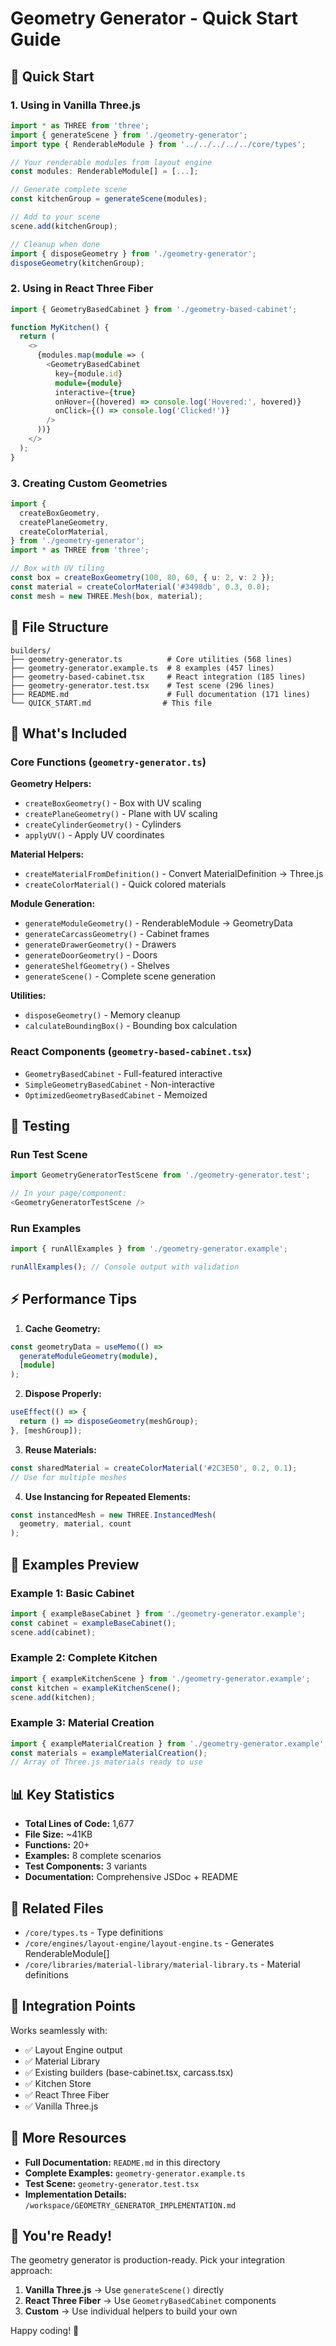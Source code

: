 # Geometry Generator - Quick Start Guide

## 🚀 Quick Start

### 1. Using in Vanilla Three.js

```typescript
import * as THREE from 'three';
import { generateScene } from './geometry-generator';
import type { RenderableModule } from '../../../../../core/types';

// Your renderable modules from layout engine
const modules: RenderableModule[] = [...];

// Generate complete scene
const kitchenGroup = generateScene(modules);

// Add to your scene
scene.add(kitchenGroup);

// Cleanup when done
import { disposeGeometry } from './geometry-generator';
disposeGeometry(kitchenGroup);
```

### 2. Using in React Three Fiber

```typescript
import { GeometryBasedCabinet } from './geometry-based-cabinet';

function MyKitchen() {
  return (
    <>
      {modules.map(module => (
        <GeometryBasedCabinet
          key={module.id}
          module={module}
          interactive={true}
          onHover={(hovered) => console.log('Hovered:', hovered)}
          onClick={() => console.log('Clicked!')}
        />
      ))}
    </>
  );
}
```

### 3. Creating Custom Geometries

```typescript
import {
  createBoxGeometry,
  createPlaneGeometry,
  createColorMaterial,
} from './geometry-generator';
import * as THREE from 'three';

// Box with UV tiling
const box = createBoxGeometry(100, 80, 60, { u: 2, v: 2 });
const material = createColorMaterial('#3498db', 0.3, 0.0);
const mesh = new THREE.Mesh(box, material);
```

## 📁 File Structure

```
builders/
├── geometry-generator.ts          # Core utilities (568 lines)
├── geometry-generator.example.ts  # 8 examples (457 lines)
├── geometry-based-cabinet.tsx     # React integration (185 lines)
├── geometry-generator.test.tsx    # Test scene (296 lines)
├── README.md                      # Full documentation (171 lines)
└── QUICK_START.md                # This file
```

## 🎯 What's Included

### Core Functions (`geometry-generator.ts`)

**Geometry Helpers:**
- `createBoxGeometry()` - Box with UV scaling
- `createPlaneGeometry()` - Plane with UV scaling
- `createCylinderGeometry()` - Cylinders
- `applyUV()` - Apply UV coordinates

**Material Helpers:**
- `createMaterialFromDefinition()` - Convert MaterialDefinition → Three.js
- `createColorMaterial()` - Quick colored materials

**Module Generation:**
- `generateModuleGeometry()` - RenderableModule → GeometryData
- `generateCarcassGeometry()` - Cabinet frames
- `generateDrawerGeometry()` - Drawers
- `generateDoorGeometry()` - Doors
- `generateShelfGeometry()` - Shelves
- `generateScene()` - Complete scene generation

**Utilities:**
- `disposeGeometry()` - Memory cleanup
- `calculateBoundingBox()` - Bounding box calculation

### React Components (`geometry-based-cabinet.tsx`)

- `GeometryBasedCabinet` - Full-featured interactive
- `SimpleGeometryBasedCabinet` - Non-interactive
- `OptimizedGeometryBasedCabinet` - Memoized

## 🧪 Testing

### Run Test Scene

```typescript
import GeometryGeneratorTestScene from './geometry-generator.test';

// In your page/component:
<GeometryGeneratorTestScene />
```

### Run Examples

```typescript
import { runAllExamples } from './geometry-generator.example';

runAllExamples(); // Console output with validation
```

## ⚡ Performance Tips

1. **Cache Geometry:**
```typescript
const geometryData = useMemo(() => 
  generateModuleGeometry(module), 
  [module]
);
```

2. **Dispose Properly:**
```typescript
useEffect(() => {
  return () => disposeGeometry(meshGroup);
}, [meshGroup]);
```

3. **Reuse Materials:**
```typescript
const sharedMaterial = createColorMaterial('#2C3E50', 0.2, 0.1);
// Use for multiple meshes
```

4. **Use Instancing for Repeated Elements:**
```typescript
const instancedMesh = new THREE.InstancedMesh(
  geometry, material, count
);
```

## 🎨 Examples Preview

### Example 1: Basic Cabinet
```typescript
import { exampleBaseCabinet } from './geometry-generator.example';
const cabinet = exampleBaseCabinet();
scene.add(cabinet);
```

### Example 2: Complete Kitchen
```typescript
import { exampleKitchenScene } from './geometry-generator.example';
const kitchen = exampleKitchenScene();
scene.add(kitchen);
```

### Example 3: Material Creation
```typescript
import { exampleMaterialCreation } from './geometry-generator.example';
const materials = exampleMaterialCreation();
// Array of Three.js materials ready to use
```

## 📊 Key Statistics

- **Total Lines of Code:** 1,677
- **File Size:** ~41KB
- **Functions:** 20+
- **Examples:** 8 complete scenarios
- **Test Components:** 3 variants
- **Documentation:** Comprehensive JSDoc + README

## 🔗 Related Files

- `/core/types.ts` - Type definitions
- `/core/engines/layout-engine/layout-engine.ts` - Generates RenderableModule[]
- `/core/libraries/material-library/material-library.ts` - Material definitions

## 🤝 Integration Points

Works seamlessly with:
- ✅ Layout Engine output
- ✅ Material Library
- ✅ Existing builders (base-cabinet.tsx, carcass.tsx)
- ✅ Kitchen Store
- ✅ React Three Fiber
- ✅ Vanilla Three.js

## 📖 More Resources

- **Full Documentation:** `README.md` in this directory
- **Complete Examples:** `geometry-generator.example.ts`
- **Test Scene:** `geometry-generator.test.tsx`
- **Implementation Details:** `/workspace/GEOMETRY_GENERATOR_IMPLEMENTATION.md`

## 🎉 You're Ready!

The geometry generator is production-ready. Pick your integration approach:

1. **Vanilla Three.js** → Use `generateScene()` directly
2. **React Three Fiber** → Use `GeometryBasedCabinet` components
3. **Custom** → Use individual helpers to build your own

Happy coding! 🚀
